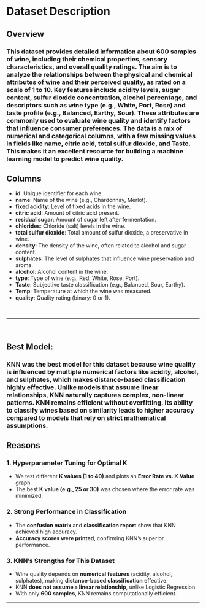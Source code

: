 # Dataset Description
## Overview
### This dataset provides detailed information about 600 samples of wine, including their chemical properties, sensory characteristics, and overall quality ratings. The aim is to analyze the relationships between the physical and chemical attributes of wine and their perceived quality, as rated on a scale of 1 to 10. Key features include acidity levels, sugar content, sulfur dioxide concentration, alcohol percentage, and descriptors such as wine type (e.g., White, Port, Rose) and taste profile (e.g., Balanced, Earthy, Sour). These attributes are commonly used to evaluate wine quality and identify factors that influence consumer preferences. The data is a mix of numerical and categorical columns, with a few missing values in fields like name, citric acid, total sulfur dioxide, and Taste. This makes it an excellent resource for building a machine learning model to predict wine quality.

## Columns

- **id**: Unique identifier for each wine.
- **name**: Name of the wine (e.g., Chardonnay, Merlot).
- **fixed acidity**: Level of fixed acids in the wine.
- **citric acid**: Amount of citric acid present.
- **residual sugar**: Amount of sugar left after fermentation.
- **chlorides**: Chloride (salt) levels in the wine.
- **total sulfur dioxide**: Total amount of sulfur dioxide, a preservative in wine.
- **density**: The density of the wine, often related to alcohol and sugar content.
- **sulphates**: The level of sulphates that influence wine preservation and aroma.
- **alcohol**: Alcohol content in the wine.
- **type**: Type of wine (e.g., Red, White, Rose, Port).
- **Taste**: Subjective taste classification (e.g., Balanced, Sour, Earthy).
- **Temp**: Temperature at which the wine was measured.
- **quality**: Quality rating (binary: 0 or 1).
<br>

----

<br>

## Best Model:
### KNN was the best model for this dataset because wine quality is influenced by multiple numerical factors like acidity, alcohol, and sulphates, which makes distance-based classification highly effective. Unlike models that assume linear relationships, KNN naturally captures complex, non-linear patterns. KNN remains efficient without overfitting. Its ability to classify wines based on similarity leads to higher accuracy compared to models that rely on strict mathematical assumptions.

## Reasons

### 1. Hyperparameter Tuning for Optimal K  
- We test different **K values (1 to 40)** and plots an **Error Rate vs. K Value** graph.  
- The best **K value (e.g., 25 or 30)** was chosen where the error rate was minimized.

### 2. Strong Performance in Classification  
- The **confusion matrix** and **classification report** show that KNN achieved high accuracy.  
- **Accuracy scores were printed**, confirming KNN’s superior performance.

### 3. KNN’s Strengths for This Dataset  
- Wine quality depends on **numerical features** (acidity, alcohol, sulphates), making **distance-based classification** effective.  
- KNN **does not assume a linear relationship**, unlike Logistic Regression.  
- With only **600 samples**, KNN remains computationally efficient.


---


